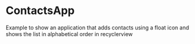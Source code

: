 # ContactsApp
Example to show an application that adds contacts using a float icon and shows the list in alphabetical order in recyclerview 
